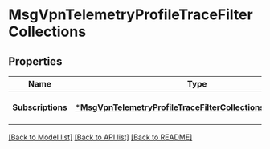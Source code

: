 # MsgVpnTelemetryProfileTraceFilterCollections

## Properties
Name | Type | Description | Notes
------------ | ------------- | ------------- | -------------
**Subscriptions** | [***MsgVpnTelemetryProfileTraceFilterCollectionsSubscriptions**](MsgVpnTelemetryProfileTraceFilterCollectionsSubscriptions.md) |  | [optional] [default to null]

[[Back to Model list]](../README.md#documentation-for-models) [[Back to API list]](../README.md#documentation-for-api-endpoints) [[Back to README]](../README.md)

